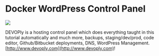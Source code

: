 # Docker WordPress Control Panel

[<img src="http://www.wordpressdocker.com/imgs/devoply.png">](http://www.devoply.com/)

DEVOPly is a hosting control panel which does everything taught in this tutorial automatically and much more, backups, staging/dev/prod, code editor, Github/Bitbucket deployments, DNS, WordPress Management. [http://www.devoply.com](http://www.devoply.com)!

